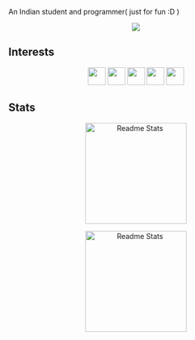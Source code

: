 An Indian student and programmer( just for fun :D )

<div align="center">
<a href="https://github.com/ryscu7/dotfiles">
  <img src="./fastfetch.png" />
</a>
</div>

## Interests

<div align="center">
  
  <img src="https://img.shields.io/badge/Neovim-color?style=for-the-badge&logo=Neovim&logoColor=%23eb6f92&logoSize=auto&labelColor=%23191724&color=%23eb6f92" height="35" />
  <img src="https://img.shields.io/badge/Go-color?style=for-the-badge&logo=go&logoColor=%23eb6f92&logoSize=auto&labelColor=%23191724&color=%23eb6f92" height="35" />
  <img src="https://img.shields.io/badge/Endeavour OS-color?style=for-the-badge&logo=endeavouros&logoColor=%23eb6f92&logoSize=auto&labelColor=%23191724&color=%23eb6f92" height="35" />
  <img src="https://img.shields.io/badge/i3-color?style=for-the-badge&logo=i3&logoColor=%23eb6f92&logoSize=auto&labelColor=%23191724&color=%23eb6f92" height="35" />
  <img src="https://img.shields.io/badge/Alacritty-color?style=for-the-badge&logo=alacritty&logoColor=%23eb6f92&logoSize=auto&labelColor=%23191724&color=%23eb6f92" height="35" />
</div>

## Stats

<div align="center">

<a href="https://github.com/anuraghazra/github-readme-stats"><img height=200 alt="Readme Stats" align="center" src="https://github-readme-stats.vercel.app/api?username=ryscu7&theme=rose_pine&title_color=eb6f92&border_color=eb6f92" /></a>

<a href="https://github.com/anuraghazra/github-readme-stats"><img height=200 alt="Readme Stats" align="center" src="https://github-readme-stats.vercel.app/api/top-langs?username=ryscu7&layout=compact&langs_count=8&card_width=320&theme=rose_pine&title_color=eb6f92&border_color=eb6f92" /></a>

</div>
